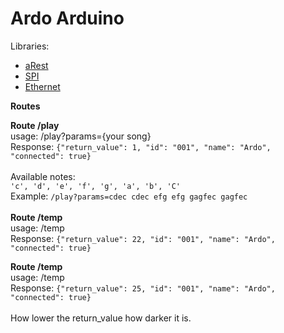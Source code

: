 Ardo Arduino
============

Libraries:
- [aRest]
- [SPI]
- [Ethernet]
 
**Routes**

**Route /play**<br>
usage: /play?params={your song}<br>
Response: `{"return_value": 1, "id": "001", "name": "Ardo", "connected": true}`<br>
<br>
Available notes:<br>
`'c', 'd', 'e', 'f', 'g', 'a', 'b', 'C'`<br>
Example: `/play?params=cdec cdec efg efg gagfec gagfec`
<br>
<br>
**Route /temp**<br>
usage: /temp<br>
Response: `{"return_value": 22, "id": "001", "name": "Ardo", "connected": true}`<br>

**Route /temp**<br>
usage: /temp<br>
Response: `{"return_value": 25, "id": "001", "name": "Ardo", "connected": true}`<br>
<br>
How lower the return_value how darker it is.<br>

[aRest]: https://github.com/marcoschwartz/aREST
[SPI]: https://www.arduino.cc/en/Reference/SPI
[Ethernet]: https://www.arduino.cc/en/Reference/Ethernet
